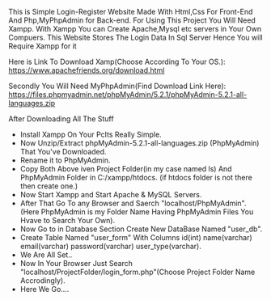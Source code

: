 This is Simple Login-Register Website Made With Html,Css For Front-End And Php,MyPhpAdmin for Back-end.
For Using This Project You  Will Need Xampp.
With Xampp You can Create Apache,Mysql etc servers in Your Own Compuers.
This Website Stores The Login Data In Sql Server Hence You will Require Xampp for it

Here is Link To Download Xamp(Choose According To Your OS.):
https://www.apachefriends.org/download.html

Secondly You Will Need MyPhpAdmin(Find Download Link Here):
https://files.phpmyadmin.net/phpMyAdmin/5.2.1/phpMyAdmin-5.2.1-all-languages.zip

After Downloading All The Stuff
- Install Xampp On Your PcIts Really Simple.
- Now Unzip/Extract phpMyAdmin-5.2.1-all-languages.zip (PhpMyAdmin) That You've Downloaded.
- Rename it to PhpMyAdmin.
- Copy Both Above iven Project Folder(in my case named ls) And PhpMyAdmin Folder in C:/xampp/htdocs. (if htdocs folder is not there then create one.)
- Now Start Xampp and Start Apache & MySQL Servers.
- After That Go To any Browser and Saerch "localhost/PhpMyAdmin".(Here PhpMyAdmin is my Folder Name Having PhpMyAdmin Files You Hvave to Search Your Own).
- Now Go to in Database Section Create New DataBase Named "user_db".
- Create Table Named "user_form" With Columns id(int)	name(varchar)	email(varchar)	password(varchar)	user_type(varchar).
- We Are All Set..
- Now In Your Browser Just Search "localhost/ProjectFolder/login_form.php"(Choose Project Folder Name Accrodingly).
- Here We Go....
